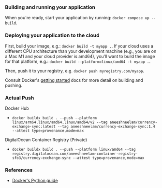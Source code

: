 ### Building and running your application

When you're ready, start your application by running:
`docker compose up --build`.

### Deploying your application to the cloud

First, build your image, e.g.: `docker build -t myapp .`.
If your cloud uses a different CPU architecture than your development
machine (e.g., you are on a Mac M1 and your cloud provider is amd64),
you'll want to build the image for that platform, e.g.:
`docker build --platform=linux/amd64 -t myapp .`.

Then, push it to your registry, e.g. `docker push myregistry.com/myapp`.

Consult Docker's [getting started](https://docs.docker.com/go/get-started-sharing/)
docs for more detail on building and pushing.

### Actual Push

Docker Hub

* `docker buildx build . --push --platform linux/arm64,linux/amd64,linux/amd64/v2 --tag aneeshneelam/currency-exchange-sync:latest --tag aneeshneelam/currency-exchange-sync:1.4 --attest type=provenance,mode=max`

DigitalOcean Container Registry (Private)

* `docker buildx build . --push --platform linux/amd64 --tag registry.digitalocean.com/aneeshneelam-container-registry-sfo3/currency-exchange-sync --attest type=provenance,mode=max`

### References

* [Docker's Python guide](https://docs.docker.com/language/python/)
